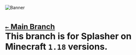 ![Banner](artwork/banner.png)

# <sub>[`←` Main Branch](https://github.com/Krlite/Splasher)</sub><br />This branch is for Splasher on Minecraft `1.18` versions.
